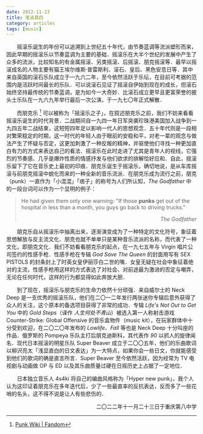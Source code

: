 ```yaml
---
date: 2022-11-23
title: 笔谈其四
category: articles
tags: [music]
---
```


&emsp;&emsp;摇滚乐诞生的年份可以追溯到上世纪五十年代，由节奏蓝调等流派塑形而来，因此早期的摇滚乐以节奏蓝调为主要的基础．摇滚乐在大半个世纪的发展中产生了众多的流派，比较知名的有金属摇滚、另类摇滚、后摇滚、朋克摇滚等．最早以摇滚成名的人物主要有猫王埃尔维斯·普雷斯利、滚石、皇后、黑色安息日等．其中来自英国的滚石乐队成立于一九六二年，至今依然活跃于乐坛，在目前可考据的范围内是活跃时间最长的乐队．可以说滚石见证了摇滚自伊始到现在的成长，但滚石始终坚持最传统的节奏蓝调，是为如今一大奇妙．比滚石成立更早且更富荣誉的披头士乐队在一九六九年举行最后一次公演，于一九七〇年正式解散．

&emsp;&emsp;而朋克乐 [^1] 可以被称为「摇滚乐之子」，在叙述朋克乐之前，我们不妨来看看摇滚乐诞生的时代背景．二战期间自一九四一年日军突袭珍珠港美国加入战争到一九四五年二战结束，这短短四年足以影响一代人的思想观念．五十年代则是一段相对繁荣稳定的时期，这一时代的年轻人由于眼前的安稳和平，对老一辈的观念与做法产生了怀疑与否定，这更加刺激了一种反叛的精神，并驱使他们寻找一种更加直白有力的方式来表达自己的看法．摇滚乐在此时走进了尤其是青年人的视线，它强烈的节奏感、几乎是爆炸性质的情感抒发与他们欲求的排解恰好应和．自此，摇滚乐留下了它在音乐史上最初的印痕．朋克乐诞生于摇滚乐，确切地说，是从车库摇滚与前朋克摇滚中蜕化而来的一种全新的音乐流派．在朋克乐成为流行之前，朋克（punk）一直作为「小混混」「痞子」的称号为人们所认知，*The Godfather* 中的一段台词可以作为一个显明的例子：

> He had given them only one warning: "If those __punks__ get out of the hospital in less than a month, you guys go back to driving trucks."
> *<div align = "right">The Godfather</div>*

&emsp;&emsp;朋克乐自从摇滚乐中抽离出来，逐渐演变成为了一种特定的文化符号，象征着思想解放与反主流文化．朋克也就不单单只是某种音乐流派的名称，而代表了一种文化，即朋克文化．我们不妨看看朋克乐的起点，在一九七五年与 Virgin 唱片公司签约的性感手枪．性感手枪在专辑 *God Save The Queen* 的封面用写有 SEX PISTOLS 的封条封上了时英女皇伊丽莎白二世的嘴．女皇无疑在社会中象征着绝对的主流，性感手枪用这样的方式表达了对社会、对前途最为激进的否定与嘲弄，无论在任何时代，这样的行为都显得如此奔放大胆．

&emsp;&emsp;到了现在，摇滚乐与朋克乐的生命力依然十分顽强．来自威尔士的 Neck Deep 是一支优秀的摇滚乐队，他们在二〇一二年发行两张迷你专辑后意外获得了众人的关注，这个原本的备选项目获得了非常的成功．专辑 *Life's Not Out to Get You* 中的 *Gold Steps*（译作 *人生何处不青山*）被选入第一人称射击游戏 Counter-Strike: Global Offensive 的音乐盒物件（music kit），在玩家群体中十分受到欢迎，在二〇二〇年发布的 *Lowlife*、*Fall* 等也是 Neck Deep 十分叫座的作品．俄罗斯的 Pompeya 乐队主打后朋克迪斯科，其代表作 *90* 以抓人的旋律闻名．现代日本摇滚的明星乐队 Super Beaver 成立于二〇〇五年，他们的乐曲歌词以柳沢亮太「浅显直白的日文表达」为一大特点，如果你会一些日文，你就能感受到他们的歌词的确是直言所言．Super Beaver 至今依然活跃，因为经常为 TV 电视剧与动画做 OP 与 ED 以及其乐曲质量过硬在日摇历史上占据了一定地位．

&emsp;&emsp;日本独立音乐人 4s4ki 将自己的编曲风格称为「Hyper new punk」，我个人认为这印证着朋克乐在多年迭代后，少了一些最直率的反抗表达，反而多了一些花哨的名头，这不得不说是让人有些悲伤的．

<div align = "right">二〇二二年十一月二十三日于重庆第八中学</div>

[^1]: [Punk Wiki | Fandom](https://punk.fandom.com)
    